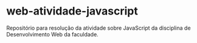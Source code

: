 # web-atividade-javascript
 Repositório para resolução da atividade sobre JavaScript da disciplina de Desenvolvimento Web da faculdade. 
